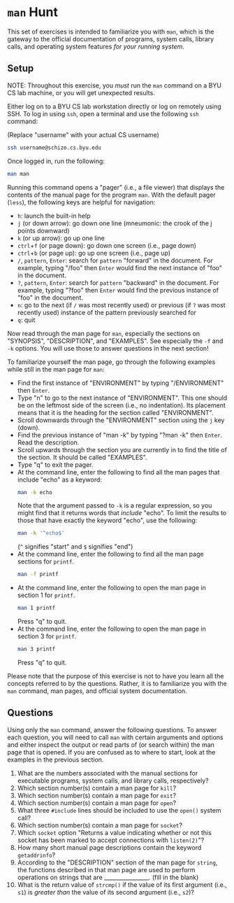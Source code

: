 # `man` Hunt

This set of exercises is intended to familiarize you with `man`, which is the
gateway to the official documentation of programs, system calls, library calls,
and operating system features _for your running system_.


## Setup

NOTE: Throughout this exercise, you _must_ run the `man` command on a BYU CS
lab machine, or you will get unexpected results.

Either log on to a BYU CS lab workstation directly or log on remotely using
SSH.  To log in using `ssh`, open a terminal and use the following `ssh`
command:

(Replace "username" with your actual CS username)

```bash
ssh username@schizo.cs.byu.edu
```

Once logged in, run the following:

```bash
man man
```

Running this command opens a "pager" (i.e., a file viewer) that displays the
contents of the manual page for the program `man`.  With the default pager
(`less`), the following keys are helpful for navigation:

 - `h`: launch the built-in help
 - `j` (or down arrow): go down one line (mneumonic: the crook of the j points
   downward)
 - `k` (or up arrow): go up one line
 - `ctrl`+`f` (or page down): go down one screen (i.e., page down)
 - `ctrl`+`b` (or page up): go up one screen (i.e., page up)
 - `/`, `pattern`, `Enter`: search for `pattern` "forward" in the document.
   For example, typing "/foo" then `Enter` would find the next instance of
   "foo" in the document.
 - `?`, `pattern`, `Enter`: search for `pattern` "backward" in the document.
   For example, typing "?foo" then `Enter` would find the previous instance of
   "foo" in the document.
 - `n`: go to the next (if `/` was most recently used) or previous (if `?` was
   most recently used) instance of the pattern previously searched for
 - `q`: quit

Now read through the man page for `man`, especially the sections on "SYNOPSIS",
"DESCRIPTION", and "EXAMPLES".  See especially the `-f` and `-k` options.  You
will use those to answer questions in the next section!

To familiarize yourself the man page, go through the following examples while
still in the man page for `man`:

 - Find the first instance of "ENVIRONMENT" by typing "/ENVIRONMENT" then
   `Enter`.
 - Type "n" to go to the next instance of "ENVIRONMENT".  This one should be on
   the leftmost side of the screen (i.e., no indentation).  Its placement means
   that it is the heading for the section called "ENVIRONMENT".
 - Scroll downwards through the "ENVIRONMENT" section using the `j` key (down).
 - Find the previous instance of "man -k" by typing "?man -k" then `Enter`.
   Read the description.
 - Scroll upwards through the section you are currently in to find the title of
   the section.  It should be called "EXAMPLES".
 - Type "q" to exit the pager.
 - At the command line, enter the following to find all the man pages that
   include "echo" as a keyword:
   ```bash
   man -k echo
   ```
   Note that the argument passed to `-k` is a regular expression, so you might
   find that it returns words that _include_ "echo".  To limit the results to
   those that have exactly the keyword "echo", use the following:
   ```bash
   man -k '^echo$'
   ```
   (`^` signifies "start" and `$` signifies "end")
 - At the command line, enter the following to find all the man page sections
   for `printf`.
   ```bash
   man -f printf
   ```
 - At the command line, enter the following to open the man page in section 1
   for `printf`.
   ```bash
   man 1 printf
   ```
   Press "q" to quit.
 - At the command line, enter the following to open the man page in section 3
   for `printf`.
   ```bash
   man 3 printf
   ```
   Press "q" to quit.

Please note that the purpose of this exercise is not to have you learn all the
concepts referred to by the questions.  Rather, it is to familiarize you with
the `man` command, man pages, and official system documentation.


## Questions

Using only the `man` command, answer the following questions.  To answer each
question, you will need to call `man` with certain arguments and options and
either inspect the output or read parts of (or search within) the man page that
is opened.  If you are confused as to where to start, look at the examples in
the previous section.

 1. What are the numbers associated with the manual sections for executable
    programs, system calls, and library calls, respectively?
 2. Which section number(s) contain a man page for `kill`?
 3. Which section number(s) contain a man page for `exit`?
 4. Which section number(s) contain a man page for `open`?
 5. What three `#include` lines should be included to use the `open()` system
    call?
 6. Which section number(s) contain a man page for `socket`?
 7. Which `socket` option "Returns a value indicating whether or not this
    socket has been marked to accept connections with `listen(2)`"?
 8. How many short manual page descriptions contain the keyword `getaddrinfo`?
 9. According to the "DESCRIPTION" section of the man page for `string`, the
    functions described in that man page are used to perform operations on
    strings that are ________________. (fill in the blank)
 10. What is the return value of `strcmp()` if the value of its first argument
     (i.e., `s1`) is _greater than_ the value of its second argument (i.e.,
     `s2`)?

